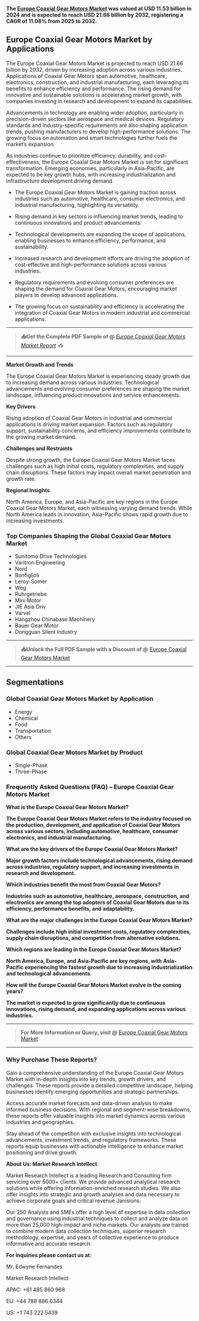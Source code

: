 <p><strong>The <a href="https://www.marketresearchintellect.com/download-sample/?rid=297663&amp;utm_source=Pulse-April-Europe&amp;utm_medium=852">Europe Coaxial Gear Motors Market</a> was valued at USD 11.53 billion in 2024 and is expected to reach USD 21.66 billion by 2032, registering a CAGR of 11.08% from 2025 to 2032.</strong></p><h2>Europe Coaxial Gear Motors Market by Applications&nbsp;</h2><p><p>The Europe Coaxial Gear Motors Market is projected to reach USD 21.66 billion by 2032, driven by increasing adoption across various industries. Applications of Coaxial Gear Motors span automotive, healthcare, electronics, construction, and industrial manufacturing, each leveraging its benefits to enhance efficiency and performance. The rising demand for innovative and sustainable solutions is accelerating market growth, with companies investing in research and development to expand its capabilities.</p><p>Advancements in technology are enabling wider adoption, particularly in precision-driven sectors like aerospace and medical devices. Regulatory standards and industry-specific requirements are also shaping application trends, pushing manufacturers to develop high-performance solutions. The growing focus on automation and smart technologies further fuels the market&rsquo;s expansion.</p><p>As industries continue to prioritize efficiency, durability, and cost-effectiveness, the Europe Coaxial Gear Motors Market is set for significant transformation. Emerging economies, particularly in Asia-Pacific, are expected to be key growth hubs, with increasing industrialization and infrastructure development driving demand.</p></p><ul><li><p>The Europe Coaxial Gear Motors Market is gaining traction across industries such as automotive, healthcare, consumer electronics, and industrial manufacturing, highlighting its versatility.</p></li><li><p>Rising demand in key sectors is influencing market trends, leading to continuous innovations and product advancements.</p></li><li><p>Technological developments are expanding the scope of applications, enabling businesses to enhance efficiency, performance, and sustainability.</p></li><li><p>Increased research and development efforts are driving the adoption of cost-effective and high-performance solutions across various industries.</p></li><li><p>Regulatory requirements and evolving consumer preferences are shaping the demand for Coaxial Gear Motors, encouraging market players to develop advanced applications.</p></li><li><p>The growing focus on sustainability and efficiency is accelerating the integration of Coaxial Gear Motors in modern industrial and commercial applications.</p></li></ul><hr /><blockquote><p><strong><span class="font-[700]">📥Get the Complete PDF Sample of @ </span></strong><em><span class="font-[700]"><a href="https://www.marketresearchintellect.com/download-sample/?rid=297663&amp;utm_source=Pulse-April-Europe&amp;utm_medium=852" target="_blank" data-tracking-control-name="article-ssr-frontend-pulse_little-text-block" data-tracking-will-navigate="" data-test-link="">Europe Coaxial Gear Motors Market Report</a>&nbsp;📥</span></em></p></blockquote><hr /><p class="" data-start="77" data-end="360"><strong data-start="77" data-end="105">Market Growth and Trends</strong></p><p class="" data-start="77" data-end="360">The Europe Coaxial Gear Motors Market is experiencing steady growth due to increasing demand across various industries. Technological advancements and evolving consumer preferences are shaping the market landscape, influencing product innovations and service enhancements.</p><p class="" data-start="362" data-end="606"><strong data-start="362" data-end="377">Key Drivers</strong></p><p class="" data-start="362" data-end="606">Rising adoption of Coaxial Gear Motors in industrial and commercial applications is driving market expansion. Factors such as regulatory support, sustainability concerns, and efficiency improvements contribute to the growing market demand.</p><p class="" data-start="608" data-end="849"><strong data-start="608" data-end="637">Challenges and Restraints</strong></p><p class="" data-start="608" data-end="849">Despite strong growth, the Europe Coaxial Gear Motors Market faces challenges such as high initial costs, regulatory complexities, and supply chain disruptions. These factors may impact overall market penetration and growth rate.</p><p class="" data-start="851" data-end="1095"><strong data-start="851" data-end="872">Regional Insights</strong></p><p class="" data-start="851" data-end="1095">North America, Europe, and Asia-Pacific are key regions in the Europe Coaxial Gear Motors Market, each witnessing varying demand trends. While North America leads in innovation, Asia-Pacific shows rapid growth due to increasing investments.</p><p><h3>Top Companies Shaping the Global Coaxial Gear Motors Market </h3><ul><li>Sunitomo Drive Technologies</li><li>Varitron Engineering</li><li>Nord</li><li>Bonfiglioli</li><li>Leroy-Somer</li><li>Weg</li><li>Ruhrgetriebe</li><li>Mini Motor</li><li>JIE Asia Driv</li><li>Varvel</li><li>Hangzhou Chinabase Machinery</li><li>Bauer Gear Motor</li><li>Dongguan Silent Industry</li></ul></p><hr /><blockquote><p><strong>📥Unlock the Full PDF Sample with a Discount of @</strong> <a href="https://www.marketresearchintellect.com/ask-for-discount/?rid=297663&amp;utm_source=Pulse-April-Europe&amp;utm_medium=852">Europe Coaxial Gear Motors Market</a></p></blockquote><hr /><p><h2>Segmentations</h2><h3>Global Coaxial Gear Motors Market by Application</h3><ul><li>Energy</li><li>Chemical</li><li>Food</li><li>Transportation</li><li>Others</li></ul><h3>Global Coaxial Gear Motors Market by Product</h3><ul><li>Single-Phase</li><li>Three-Phase</li></ul></p><h3><strong>Frequently Asked Questions (FAQ) &ndash; Europe Coaxial Gear Motors Market</strong></h3><p><strong>What is the Europe Coaxial Gear Motors Market?</strong></p><p><strong>The Europe Coaxial Gear Motors Market refers to the industry focused on the production, development, and application of Coaxial Gear Motors across various sectors, including automotive, healthcare, consumer electronics, and industrial manufacturing.</strong></p><p><strong>What are the key drivers of the Europe Coaxial Gear Motors Market?</strong></p><p><strong>Major growth factors include technological advancements, rising demand across industries, regulatory support, and increasing investments in research and development.</strong></p><p><strong>Which industries benefit the most from Coaxial Gear Motors?</strong></p><p><strong>Industries such as automotive, healthcare, aerospace, construction, and electronics are among the top adopters of Coaxial Gear Motors due to its efficiency, performance benefits, and adaptability.</strong></p><p><strong>What are the major challenges in the Europe Coaxial Gear Motors Market?</strong></p><p><strong>Challenges include high initial investment costs, regulatory complexities, supply chain disruptions, and competition from alternative solutions.</strong></p><p><strong>Which regions are leading in the Europe Coaxial Gear Motors Market?</strong></p><p><strong>North America, Europe, and Asia-Pacific are key regions, with Asia-Pacific experiencing the fastest growth due to increasing industrialization and technological advancements.</strong></p><p><strong>How will the Europe Coaxial Gear Motors Market evolve in the coming years?</strong></p><p><strong>The market is expected to grow significantly due to continuous innovations, rising demand, and expanding applications across various industries.</strong></p><hr /><blockquote><p><span class="font-[700]"><strong>For More Information or Query, visit&nbsp;@</strong>&nbsp;</span><span class="font-[700]"><a href="https://www.marketresearchintellect.com/product/global-coaxial-gear-motors-market-size-and-forecast/?utm_source=Linkedin&utm_medium=852" target="_blank" data-tracking-control-name="article-ssr-frontend-pulse_little-text-block" data-tracking-will-navigate="" data-test-link="">Europe Coaxial Gear Motors Market</a></span></p></blockquote><hr /><h3><strong data-start="0" data-end="31">Why Purchase These Reports?</strong></h3><p class="" data-start="35" data-end="297">Gain a comprehensive understanding of the Europe Coaxial Gear Motors Market with in-depth insights into key trends, growth drivers, and challenges. These reports provide a detailed competitive landscape, helping businesses identify emerging opportunities and strategic partnerships.</p><p class="" data-start="299" data-end="540">Access accurate market forecasts and data-driven analysis to make informed business decisions. With regional and segment-wise breakdowns, these reports offer valuable insights into market dynamics across various industries and geographies.</p><p class="" data-start="542" data-end="784">Stay ahead of the competition with exclusive insights into technological advancements, investment trends, and regulatory frameworks. These reports equip businesses with actionable intelligence to enhance market positioning and drive growth.</p><p><strong><span class="font-[700]">About Us: Market Research Intellect</span></strong></p><p><span class="">Market Research Intellect is a leading Research and Consulting firm servicing over 5000+ clients. We provide advanced analytical research solutions while offering information-enriched research studies.&nbsp;</span>We also offer insights into strategic and growth analyses and data necessary to achieve corporate goals and critical revenue Janisions.</p><p><span class="">Our 250 Analysts and SMEs offer a high level of expertise in data collection and governance using industrial techniques to collect and analyze data on more than 25,000 high-impact and niche markets. Our analysts are trained to combine modern data collection techniques, superior research methodology, expertise, and years of collective experience to produce informative and accurate research.</span></p><p><strong>For inquiries please contact us at:</strong></p><p>Mr. Edwyne Fernandes</p><p>Market Research Intellect</p><p>APAC: +61 485 860 968</p><p>EU: +44 788 886 6344</p><p>US: +1 743 222 5439</p>